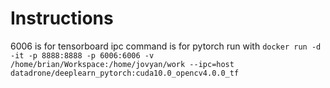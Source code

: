 # Instructions

6006 is for tensorboard
ipc command is for pytorch
run with `docker run -d -it -p 8888:8888 -p 6006:6006 -v /home/brian/Workspace:/home/jovyan/work --ipc=host datadrone/deeplearn_pytorch:cuda10.0_opencv4.0.0_tf`